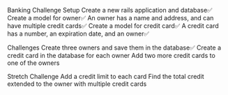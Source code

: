 Banking Challenge
Setup
Create a new rails application and database✅
Create a model for owner✅
An owner has a name and address, and can have multiple credit cards✅
Create a model for credit card✅
A credit card has a number, an expiration date, and an owner✅


Challenges
Create three owners and save them in the database✅
Create a credit card in the database for each owner
Add two more credit cards to one of the owners


Stretch Challenge
Add a credit limit to each card
Find the total credit extended to the owner with multiple credit cards